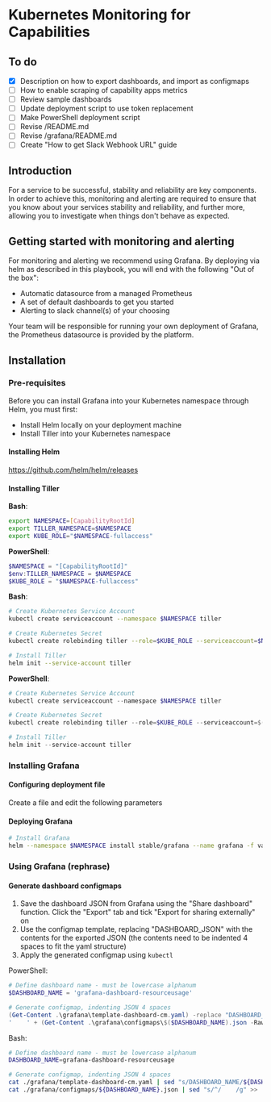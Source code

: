 # Kubernetes Monitoring for Capabilities

## To do

- [x] Description on how to export dashboards, and import as configmaps
- [ ] How to enable scraping of capability apps metrics
- [ ] Review sample dashboards
- [ ] Update deployment script to use token replacement
- [ ] Make PowerShell deployment script
- [ ] Revise /README.md
- [ ] Revise /grafana/README.md
- [ ] Create "How to get Slack Webhook URL" guide

## Introduction

For a service to be successful, stability and reliability are key components.
In order to achieve this, monitoring and alerting are required to ensure that you know about your services stability and reliability, and further more, allowing you to investigate when things don't behave as expected.

## Getting started with monitoring and alerting

For monitoring and alerting we recommend using Grafana. By deploying via helm as described in this playbook, you will end with the following "Out of the box":

- Automatic datasource from a managed Prometheus
- A set of default dashboards to get you started
- Alerting to slack channel(s) of your choosing

Your team will be responsible for running your own deployment of Grafana, the Prometheus datasource is provided by the platform.

## Installation

### Pre-requisites

Before you can install Grafana into your Kubernetes namespace through Helm, you must first:

- Install Helm locally on your deployment machine
- Install Tiller into your Kubernetes namespace

#### Installing Helm

https://github.com/helm/helm/releases


#### Installing Tiller

**Bash**:

```bash
export NAMESPACE=[CapabilityRootId]
export TILLER_NAMESPACE=$NAMESPACE
export KUBE_ROLE="$NAMESPACE-fullaccess"
```

**PowerShell**:

```powershell
$NAMESPACE = "[CapabilityRootId]"
$env:TILLER_NAMESPACE = $NAMESPACE
$KUBE_ROLE = "$NAMESPACE-fullaccess"
```

**Bash**:

```bash
# Create Kubernetes Service Account
kubectl create serviceaccount --namespace $NAMESPACE tiller

# Create Kubernetes Secret
kubectl create rolebinding tiller --role=$KUBE_ROLE --serviceaccount=$NAMESPACE:tiller -n $NAMESPACE

# Install Tiller
helm init --service-account tiller
```

**PowerShell**:

```powershell
# Create Kubernetes Service Account
kubectl create serviceaccount --namespace $NAMESPACE tiller

# Create Kubernetes Secret
kubectl create rolebinding tiller --role=$KUBE_ROLE --serviceaccount=$($NAMESPACE):$(tiller) -n $NAMESPACE

# Install Tiller
helm init --service-account tiller
```

### Installing Grafana

#### Configuring deployment file

Create a file and edit the following parameters

#### Deploying Grafana

```bash
# Install Grafana
helm --namespace $NAMESPACE install stable/grafana --name grafana -f values.yaml
```

### Using Grafana (rephrase)

#### Generate dashboard configmaps

1. Save the dashboard JSON from Grafana using the "Share dashboard" function. Click the "Export" tab and tick "Export for sharing externally" on
2. Use the configmap template, replacing "DASHBOARD_JSON" with the contents for the exported JSON (the contents need to be indented 4 spaces to fit the yaml structure)
3. Apply the generated configmap using `kubectl`

PowerShell:

```powershell
# Define dashboard name - must be lowercase alphanum
$DASHBOARD_NAME = 'grafana-dashboard-resourceusage'

# Generate configmap, indenting JSON 4 spaces
(Get-Content .\grafana\template-dashboard-cm.yaml) -replace "DASHBOARD_NAME",$DASHBOARD_NAME | Out-File .\grafana\configmaps\$($DASHBOARD_NAME)-cm.yaml
'    ' + (Get-Content .\grafana\configmaps\$($DASHBOARD_NAME).json -Raw) -replace "`n","`n    " | Out-File .\grafana\configmaps\$($DASHBOARD_NAME)-cm.yaml -Append
```

Bash:

```bash
# Define dashboard name - must be lowercase alphanum
DASHBOARD_NAME=grafana-dashboard-resourceusage

# Generate configmap, indenting JSON 4 spaces
cat ./grafana/template-dashboard-cm.yaml | sed "s/DASHBOARD_NAME/${DASHBOARD_NAME}/g" > ./grafana/configmaps/${DASHBOARD_NAME}.yaml
cat ./grafana/configmaps/${DASHBOARD_NAME}.json | sed "s/^/    /g" >> ./grafana/configmaps/${DASHBOARD_NAME}.yaml
```
